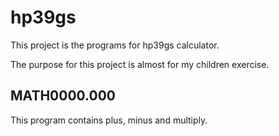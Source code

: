 # hp39gs

This project is the programs for hp39gs calculator.

The purpose for this project is almost for my children exercise.

MATH0000.000
-------------------
This program contains plus, minus and multiply.

